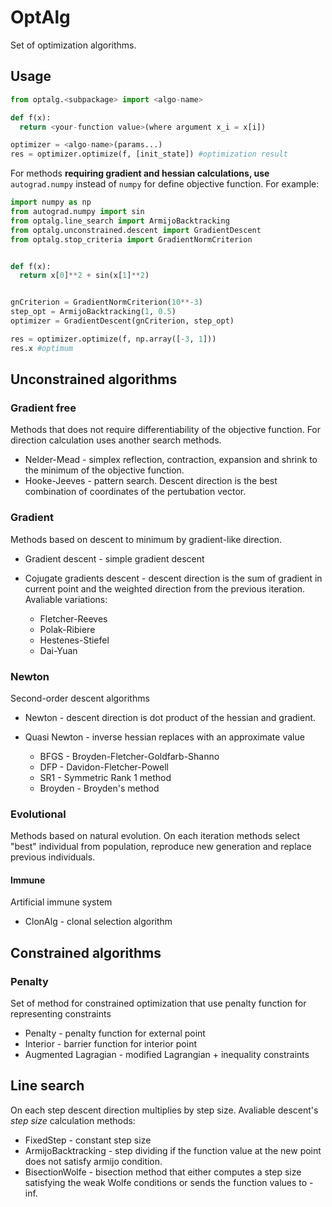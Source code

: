 # OptAlg
Set of optimization algorithms.

## Usage
```python
from optalg.<subpackage> import <algo-name>

def f(x):
  return <your-function value>(where argument x_i = x[i])

optimizer = <algo-name>(params...)
res = optimizer.optimize(f, [init_state]) #optimization result
```

For methods **requiring gradient and hessian calculations, use** `autograd.numpy` instead of `numpy`
for define objective function.
For example:

```python
import numpy as np
from autograd.numpy import sin
from optalg.line_search import ArmijoBacktracking
from optalg.unconstrained.descent import GradientDescent
from optalg.stop_criteria import GradientNormCriterion


def f(x):
  return x[0]**2 + sin(x[1]**2)


gnCriterion = GradientNormCriterion(10**-3)
step_opt = ArmijoBacktracking(1, 0.5)
optimizer = GradientDescent(gnCriterion, step_opt)

res = optimizer.optimize(f, np.array([-3, 1]))
res.x #optimum
```

## Unconstrained algorithms

### Gradient free
Methods that does not require differentiability of the objective function.
For direction calculation uses another search methods.

- Nelder-Mead - simplex reflection, contraction, expansion and shrink to the minimum of the objective function.
- Hooke-Jeeves - pattern search. Descent direction is the best combination of coordinates of the pertubation vector.

### Gradient
Methods based on descent to minimum by gradient-like direction.

- Gradient descent - simple gradient descent

- Cojugate gradients descent - descent direction is the sum of gradient in current point and the weighted direction from the previous iteration.
Avaliable variations:
  - Fletcher-Reeves
  - Polak-Ribiere
  - Hestenes-Stiefel
  - Dai-Yuan

### Newton
Second-order descent algorithms

- Newton - descent direction is dot product of the hessian and gradient.

- Quasi Newton - inverse hessian replaces with an approximate value
  - BFGS - Broyden-Fletcher-Goldfarb-Shanno
  - DFP - Davidon-Fletcher-Powell
  - SR1 - Symmetric Rank 1 method
  - Broyden - Broyden's method

### Evolutional
Methods based on natural evolution. On each iteration methods select "best"
individual from population, reproduce new generation and replace previous individuals.

#### Immune
Artificial immune system

- ClonAlg - clonal selection algorithm

## Constrained algorithms

### Penalty
Set of method for constrained optimization that use penalty function for representing constraints

- Penalty - penalty function for external point
- Interior - barrier function for interior point
- Augmented Lagragian - modified Lagrangian + inequality constraints

## Line search
On each step descent direction multiplies by step size.
Avaliable descent's *step size* calculation methods:

- FixedStep - constant step size
- ArmijoBacktracking - step dividing if the function value at the new point does not satisfy armijo condition.
- BisectionWolfe - bisection method that either computes a step size satisfying the weak Wolfe conditions or sends the function values to -inf.

